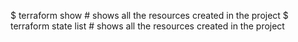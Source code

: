 $ terraform show  # shows all the resources created in the project 
$ terraform state list # shows all the resources created in the project